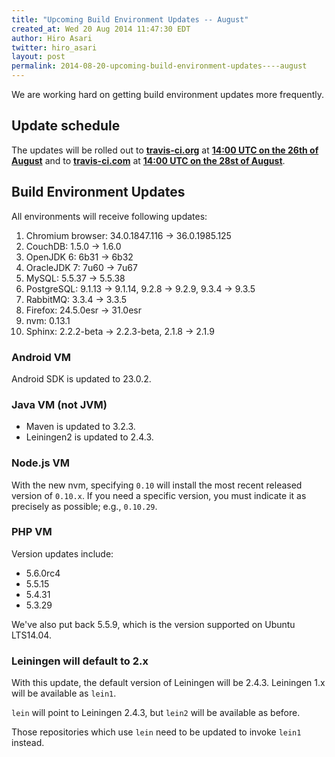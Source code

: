 ```yaml
---
title: "Upcoming Build Environment Updates -- August"
created_at: Wed 20 Aug 2014 11:47:30 EDT
author: Hiro Asari
twitter: hiro_asari
layout: post
permalink: 2014-08-20-upcoming-build-environment-updates----august
---
```


We are working hard on getting build environment updates
more frequently.

## Update schedule

The updates will be rolled out to
**[travis-ci.org](https://travis-ci.org)** at **[14:00 UTC on the 26th of August](http://everytimezone.com/#2014-8-26,120,cn3)** and
to **[travis-ci.com](https://travis-ci.com)** at **[14:00 UTC on the 28st of August](http://everytimezone.com/#2014-8-28,120,cn3)**.

## Build Environment Updates

All environments will receive following updates:

1. Chromium browser: 34.0.1847.116 → 36.0.1985.125
2. CouchDB: 1.5.0 → 1.6.0
3. OpenJDK 6: 6b31 → 6b32
4. OracleJDK 7: 7u60 → 7u67
5. MySQL: 5.5.37 → 5.5.38
6. PostgreSQL: 9.1.13 → 9.1.14, 9.2.8 → 9.2.9, 9.3.4 → 9.3.5
7. RabbitMQ: 3.3.4 → 3.3.5
8. Firefox: 24.5.0esr → 31.0esr
9. nvm: 0.13.1
10. Sphinx: 2.2.2-beta → 2.2.3-beta, 2.1.8 → 2.1.9

### Android VM

Android SDK is updated to 23.0.2.

### Java VM (not JVM)

* Maven is updated to 3.2.3.
* Leiningen2 is updated to 2.4.3.


### Node.js VM

With the new nvm, specifying `0.10` will install
the most recent released version of `0.10.x`.
If you need a specific version, you must indicate it as
precisely as possible; e.g., `0.10.29`.

### PHP VM

Version updates include:

* 5.6.0rc4
* 5.5.15
* 5.4.31
* 5.3.29

We've also put back 5.5.9, which is the version supported on Ubuntu LTS14.04.

### Leiningen will default to 2.x

With this update, the default version of Leiningen will be 2.4.3.
Leiningen 1.x will be available as `lein1`.

`lein` will point to Leiningen 2.4.3, but `lein2` will be available as before.

Those repositories which use `lein` need to be updated to invoke `lein1` instead.
